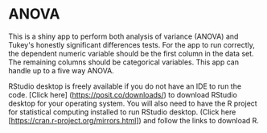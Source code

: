# ANOVA
This is a shiny app to perform both analysis of variance (ANOVA) and Tukey's honestly significant differences tests.  For the app to run correctly, the dependent numeric variable should be the first column in the data set.  The remaining columns should be categorical variables.  This app can handle up to a five way ANOVA.

RStudio desktop is freely available if you do not have an IDE to run the code.  [Click here] (https://posit.co/downloads/) to download RStudio desktop for your operating system.  You will also need to have the R project for statistical computing installed to run RStudio desktop.  (Click here [https://cran.r-project.org/mirrors.html]) and follow the links to download R.
